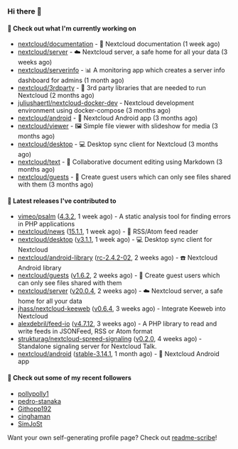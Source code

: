 ### Hi there 👋

#### 👷 Check out what I'm currently working on

- [nextcloud/documentation](https://github.com/nextcloud/documentation) - 📘 Nextcloud documentation (1 week ago)
- [nextcloud/server](https://github.com/nextcloud/server) - ☁️ Nextcloud server, a safe home for all your data (3 weeks ago)
- [nextcloud/serverinfo](https://github.com/nextcloud/serverinfo) - 📊 A monitoring app which creates a server info dashboard for admins (1 month ago)
- [nextcloud/3rdparty](https://github.com/nextcloud/3rdparty) - :battery: 3rd party libraries that are needed to run Nextcloud (2 months ago)
- [juliushaertl/nextcloud-docker-dev](https://github.com/juliushaertl/nextcloud-docker-dev) - Nextcloud development environment using docker-compose (3 months ago)
- [nextcloud/android](https://github.com/nextcloud/android) - 📱 Nextcloud Android app (3 months ago)
- [nextcloud/viewer](https://github.com/nextcloud/viewer) - 🖼 Simple file viewer with slideshow for media (3 months ago)
- [nextcloud/desktop](https://github.com/nextcloud/desktop) - 💻 Desktop sync client for Nextcloud (3 months ago)
- [nextcloud/text](https://github.com/nextcloud/text) - 📑 Collaborative document editing using Markdown (3 months ago)
- [nextcloud/guests](https://github.com/nextcloud/guests) - 🙈 Create guest users which can only see files shared with them (3 months ago)

#### 🔭 Latest releases I've contributed to

- [vimeo/psalm](https://github.com/vimeo/psalm) ([4.3.2](https://github.com/vimeo/psalm/releases/tag/4.3.2), 1 week ago) - A static analysis tool for finding errors in PHP applications
- [nextcloud/news](https://github.com/nextcloud/news) ([15.1.1](https://github.com/nextcloud/news/releases/tag/15.1.1), 1 week ago) - :newspaper: RSS/Atom feed reader
- [nextcloud/desktop](https://github.com/nextcloud/desktop) ([v3.1.1](https://github.com/nextcloud/desktop/releases/tag/v3.1.1), 1 week ago) - 💻 Desktop sync client for Nextcloud
- [nextcloud/android-library](https://github.com/nextcloud/android-library) ([rc-2.4.2-02](https://github.com/nextcloud/android-library/releases/tag/rc-2.4.2-02), 2 weeks ago) - ☎️ Nextcloud Android library
- [nextcloud/guests](https://github.com/nextcloud/guests) ([v1.6.2](https://github.com/nextcloud/guests/releases/tag/v1.6.2), 2 weeks ago) - 🙈 Create guest users which can only see files shared with them
- [nextcloud/server](https://github.com/nextcloud/server) ([v20.0.4](https://github.com/nextcloud/server/releases/tag/v20.0.4), 2 weeks ago) - ☁️ Nextcloud server, a safe home for all your data
- [jhass/nextcloud-keeweb](https://github.com/jhass/nextcloud-keeweb) ([v0.6.4](https://github.com/jhass/nextcloud-keeweb/releases/tag/v0.6.4), 3 weeks ago) - Integrate Keeweb into Nextcloud
- [alexdebril/feed-io](https://github.com/alexdebril/feed-io) ([v4.7.12](https://github.com/alexdebril/feed-io/releases/tag/v4.7.12), 3 weeks ago) - A PHP library to read and write feeds in JSONFeed, RSS or Atom format
- [strukturag/nextcloud-spreed-signaling](https://github.com/strukturag/nextcloud-spreed-signaling) ([v0.2.0](https://github.com/strukturag/nextcloud-spreed-signaling/releases/tag/v0.2.0), 4 weeks ago) - Standalone signaling server for Nextcloud Talk.
- [nextcloud/android](https://github.com/nextcloud/android) ([stable-3.14.1](https://github.com/nextcloud/android/releases/tag/stable-3.14.1), 1 month ago) - 📱 Nextcloud Android app

#### 👯 Check out some of my recent followers

- [pollypolly1](https://github.com/pollypolly1)
- [pedro-stanaka](https://github.com/pedro-stanaka)
- [Githopp192](https://github.com/Githopp192)
- [cinghaman](https://github.com/cinghaman)
- [SimJoSt](https://github.com/SimJoSt)

Want your own self-generating profile page? Check out [readme-scribe](https://github.com/muesli/readme-scribe)!

